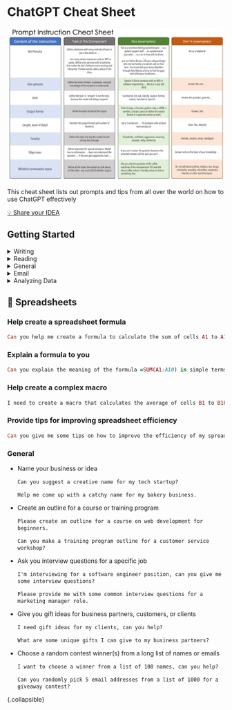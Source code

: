 # ChatGPT Cheat Sheet

![](https://github.com/adamlimh/azurechat/blob/main/images/prompt_cheat.png?raw=true)

This cheat sheet lists out prompts and tips from all over the world on how to use ChatGPT effectively

[💡 Share your IDEA](https://forms.office.com/Pages/ResponsePage.aspx?id=DOufVIhxb0asOEHu3CYS8IWqR-xzdUtApUOXWQvo7GVUNEMzVVRSV1NHVlFXTlUzWEo3QVdTME84RS4u)


## Getting Started

<details>
<summary>
Writing
</summary>
  
## 🖊️ Writings

### Create titles for any of your creative writing projects

```ruby
Titles for my short story collection: [your article]
```

### Create outlines

```ruby
Outline for an essay on exercise
```
  
### Expand on a sentence, paragraph, or long text selection

```ruby
Expand this sentence on jazz music? [your sentence]
```

### Change the tone of your writing

```ruby
Change tone of this report to conversational? [your report]
```


### Proofread or edit your writing

```ruby
Proofread this article? [your article]
```

### Check any text for bias

```ruby
Check this article for bias? [your article]
```

### Detect plagiarism in any text

```ruby
Detect plagiarism in this paper? [your paper]
```
</details>

<details>
<summary>
Reading
</summary>
  
## 📕 Reading
  
### Summarize long selections of text

```ruby
Can you please summarize this article for me? [your text]
```  
### Translate foreign languages
```ruby
- Can you translate this sentence into Spanish? [your text]
```  
</details>

<details>
<summary>
General
</summary>

## 💬 General

### Name your business or idea

```ruby
Can you suggest a creative name for my tech startup?
```

```ruby
Help me come up with a catchy name for my bakery business.
```

### Create an outline for a course or training program

```ruby
Please create an outline for a course on web development for beginners.
```

```ruby
Can you make a training program outline for a customer service workshop?
```

### Ask you interview questions for a specific job

```ruby
I'm interviewing for a software engineer position, can you give me some interview questions?
```

```ruby
Please provide me with some common interview questions for a marketing manager role.
```

### Choose a random contest winner(s) from a long list of names or emails

```ruby
I want to choose a winner from a list of 100 names, can you help?
```

```ruby
Can you randomly pick 5 email addresses from a list of 1000 for a giveaway contest?
```
</details>

<details>
<summary>
Email
</summary>

## 📧 Email

### Creating email campaigns

```ruby
Email inviting Jack to dinner on the weekend
```

```ruby
Create an email sequence for our new customer onboarding process
```

### Format and proofread email

```ruby
Proofread and format this email I just wrote:
Hello, do you have any actual tips or tricks for ChatGPT please?
```

### Automate email responses

```ruby
Email him, "That's a good suggestion, it's coming soon": 
Hello, do you have any actual tips or tricks for ChatGPT please?
```
</details>

<details>
<summary>
Analyzing Data
</summary>
  
## 📈 Analyzing Data

### Pull out numbers from large chunks of text

```ruby
Please extract all the numbers from this text: [your text]
```

### Create tables from the text or data you provide

```ruby
Can you create a table from this data?: [your data]
```

### Create tables from the text or data you provide

```ruby
Please filter this list based on certain criteria: [your list]
```
</details>

  
## 🔢 Spreadsheets

### Help create a spreadsheet formula

```ruby
Can you help me create a formula to calculate the sum of cells A1 to A10?
```

### Explain a formula to you

```ruby
Can you explain the meaning of the formula =SUM(A1:A10) in simple terms?
```

### Help create a complex macro

```ruby
I need to create a macro that calculates the average of cells B1 to B10 and inserts the result in cell C1. Can you help me with that?
```

### Provide tips for improving spreadsheet efficiency

```ruby
Can you give me some tips on how to improve the efficiency of my spreadsheet?
```
### General
- **Name your business or idea**
    ``` {.wrap}
    Can you suggest a creative name for my tech startup?
    ```
    ``` {.wrap}
    Help me come up with a catchy name for my bakery business.
    ```
- **Create an outline for a course or training program**
    ``` {.wrap}
    Please create an outline for a course on web development for beginners.
    ```
    ``` {.wrap}
    Can you make a training program outline for a customer service workshop?
    ```
- **Ask you interview questions for a specific job**
    ``` {.wrap}
    I'm interviewing for a software engineer position, can you give me some interview questions?
    ```
    ``` {.wrap}
    Please provide me with some common interview questions for a marketing manager role.
    ```
- **Give you gift ideas for business partners, customers, or clients**
    ``` {.wrap}
    I need gift ideas for my clients, can you help?
    ```
    ``` {.wrap}
    What are some unique gifts I can give to my business partners?
    ```
- **Choose a random contest winner(s) from a long list of names or emails**
    ``` {.wrap}
    I want to choose a winner from a list of 100 names, can you help?
    ```
    ``` {.wrap}
    Can you randomly pick 5 email addresses from a list of 1000 for a giveaway contest?
    ```
{.collapsible}

<style>
em { font-size: 0.785em; }
strong {font-weight: 400;}
ul.collapsible > li > pre { padding-left: 0; padding-right: 0; font-size: 0.925em;}
</style>
